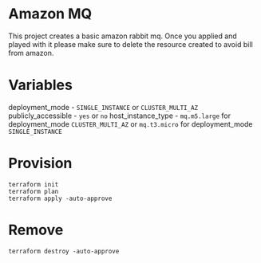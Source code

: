 # Amazon MQ

This project creates a basic amazon rabbit mq. Once you applied and played with it please make sure to delete the resource created to avoid bill from amazon.

# Variables

deployment_mode      - `SINGLE_INSTANCE` or `CLUSTER_MULTI_AZ`
publicly_accessible  - `yes` or `no`
host_instance_type   - `mq.m5.large` for deployment_mode `CLUSTER_MULTI_AZ` or `mq.t3.micro` for deployment_mode `SINGLE_INSTANCE`

# Provision

```
terraform init
terraform plan
terraform apply -auto-approve
```

# Remove


`terraform destroy -auto-approve`